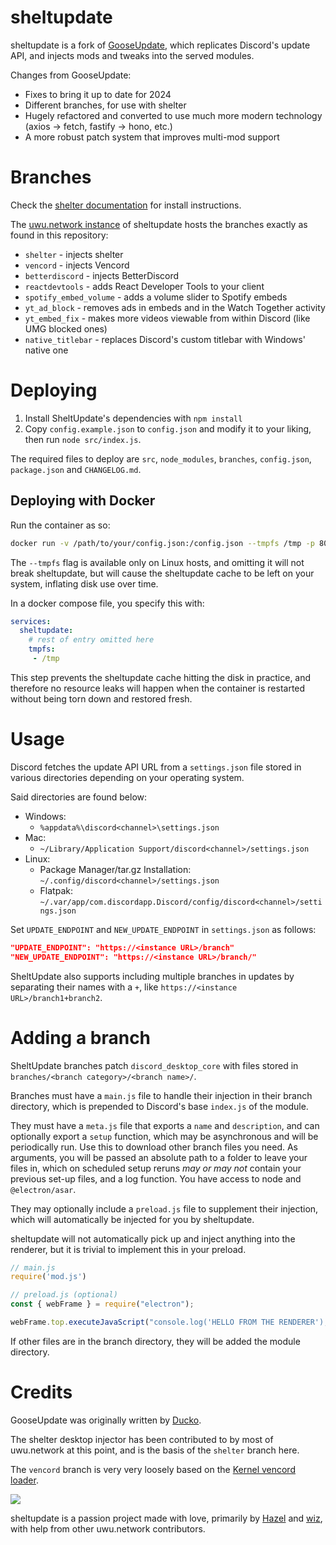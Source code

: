 # sheltupdate

sheltupdate is a fork of [GooseUpdate](https://github.com/goose-nest/gooseupdate),
which replicates Discord's update API, and injects mods and tweaks into the served modules.

Changes from GooseUpdate:
 - Fixes to bring it up to date for 2024
 - Different branches, for use with shelter
 - Hugely refactored and converted to use much more modern technology
	(axios -> fetch, fastify -> hono, etc.)
 - A more robust patch system that improves multi-mod support

# Branches

Check the [shelter documentation](https://github.com/uwu/shelter/blob/main/README.md) for install instructions.

The [uwu.network instance](https://inject.shelter.uwu.network) of sheltupdate hosts the branches exactly as found in this repository:
 - `shelter` - injects shelter
 - `vencord` - injects Vencord
 - `betterdiscord` - injects BetterDiscord
 - `reactdevtools` - adds React Developer Tools to your client
 - `spotify_embed_volume` - adds a volume slider to Spotify embeds
 - `yt_ad_block` - removes ads in embeds and in the Watch Together activity
 - `yt_embed_fix` - makes more videos viewable from within Discord (like UMG blocked ones)
 - `native_titlebar` - replaces Discord's custom titlebar with Windows' native one

# Deploying
1. Install SheltUpdate's dependencies with `npm install`
2. Copy `config.example.json` to `config.json` and modify it to your liking, then run `node src/index.js`.

The required files to deploy are `src`, `node_modules`, `branches`, `config.json`, `package.json` and `CHANGELOG.md`.

## Deploying with Docker

Run the container as so:
```sh
docker run -v /path/to/your/config.json:/config.json --tmpfs /tmp -p 8080:8080 ghcr.io/uwu/sheltupdate
```

The `--tmpfs` flag is available only on Linux hosts, and omitting it will not break sheltupdate, but will cause the
sheltupdate cache to be left on your system, inflating disk use over time.

In a docker compose file, you specify this with:
```yml
services:
  sheltupdate:
    # rest of entry omitted here
    tmpfs:
     - /tmp
```

This step prevents the sheltupdate cache hitting the disk in practice, and therefore no resource leaks will happen when
the container is restarted without being torn down and restored fresh.

# Usage
Discord fetches the update API URL from a `settings.json` file stored in various directories depending on your operating system.

Said directories are found below:
* Windows:
  * `%appdata%\discord<channel>\settings.json`
* Mac:
  * `~/Library/Application Support/discord<channel>/settings.json`
* Linux:
  * Package Manager/tar.gz Installation: `~/.config/discord<channel>/settings.json`
  * Flatpak: `~/.var/app/com.discordapp.Discord/config/discord<channel>/settings.json`

Set `UPDATE_ENDPOINT` and `NEW_UPDATE_ENDPOINT` in `settings.json` as follows:

```json
"UPDATE_ENDPOINT": "https://<instance URL>/branch"
"NEW_UPDATE_ENDPOINT": "https://<instance URL>/branch/"
```

SheltUpdate also supports including multiple branches in updates by separating their names with a `+`, like `https://<instance URL>/branch1+branch2`.

# Adding a branch
SheltUpdate branches patch `discord_desktop_core` with files stored in `branches/<branch category>/<branch name>/`.

Branches must have a `main.js` file to handle their injection in their branch directory, which is prepended to Discord's base `index.js` of the module.

They must have a `meta.js` file that exports a `name` and `description`, and can optionally export a `setup` function,
which may be asynchronous and will be periodically run. Use this to download other branch files you need.
As arguments, you will be passed an absolute path to a folder to leave your files in,
which on scheduled setup reruns *may or may not* contain your previous set-up files, and a log function.
You have access to node and `@electron/asar`.

They may optionally include a `preload.js` file to supplement their injection,
which will automatically be injected for you by sheltupdate.

sheltupdate will not automatically pick up and inject anything into the renderer, but it is trivial to implement this
in your preload.

```javascript
// main.js
require('mod.js')
```

```javascript
// preload.js (optional)
const { webFrame } = require("electron");

webFrame.top.executeJavaScript("console.log('HELLO FROM THE RENDERER');");
```

If other files are in the branch directory, they will be added the module directory.

# Credits

GooseUpdate was originally written by [Ducko](https://github.com/CanadaHonk/).

The shelter desktop injector has been contributed to by most of uwu.network at this point,
and is the basis of the `shelter` branch here.

The `vencord` branch is very very loosely based on the [Kernel vencord loader](https://github.com/kernel-addons/vencord-loader/blob/master/main.js).

![](https://github.com/catppuccin/catppuccin/raw/main/assets/footers/gray0_ctp_on_line.svg)

sheltupdate is a passion project made with love, primarily by [Hazel](https://github.com/yellowsink) and [wiz](https://github.com/ioj4),
with help from other uwu.network contributors.
